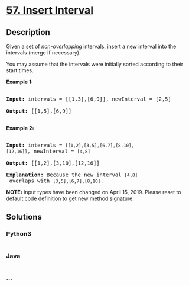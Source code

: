 # [57. Insert Interval](https://leetcode.com/problems/insert-interval)

## Description
<p>Given a set of <em>non-overlapping</em> intervals, insert a new interval into the intervals (merge if necessary).</p>



<p>You may assume that the intervals were initially sorted according to their start times.</p>



<p><strong>Example 1:</strong></p>



<pre>

<strong>Input:</strong> intervals = [[1,3],[6,9]], newInterval = [2,5]

<strong>Output:</strong> [[1,5],[6,9]]

</pre>



<p><strong>Example 2:</strong></p>



<pre>

<strong>Input:</strong> intervals = <code>[[1,2],[3,5],[6,7],[8,10],[12,16]]</code>, newInterval = <code>[4,8]</code>

<strong>Output:</strong> [[1,2],[3,10],[12,16]]

<strong>Explanation:</strong> Because the new interval <code>[4,8]</code> overlaps with <code>[3,5],[6,7],[8,10]</code>.</pre>



<p><strong>NOTE:</strong>&nbsp;input types have been changed on April 15, 2019. Please reset to default code definition to get new method signature.</p>




## Solutions


<!-- tabs:start -->

### **Python3**

```python

```

### **Java**

```java

```

### **...**
```

```

<!-- tabs:end -->